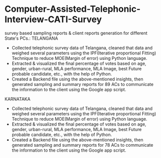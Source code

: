 # Computer-Assisted-Telephonic-Interview-CATI-Survey
survey based sampling reports &amp; client reports generation for different State's PCs.:
TELANGANA
* Collected telephonic survey data of Telangana, cleaned that data and weighed several parameters using the IPF(Iterative proportional Fitting) Technique to reduce MOE(Margin of error) using Python language. 
* Extracted & visualized the final percentage of votes based on age, gender, urban-rural, MLA performance, MLA Image, best Future probable candidate, etc., with the help of Python. 
* Created a Backend file using the above-mentioned insights, then generated sampling and summary reports for 89 ACs to communicate the information to the client using the Google app script.

KARNATAKA
* Collected telephonic survey data of Telangana, cleaned that data and weighed several parameters using the IPF(Iterative proportional Fitting) Technique to reduce MOE(Margin of error) using Python language. 
* Extracted & visualized the final percentage of votes based on age, gender, urban-rural, MLA performance, MLA Image, best Future probable candidate, etc., with the help of Python. 
* Created a Backend file using the above-mentioned insights, then generated sampling and summary reports for 78 ACs to communicate the information to the client using the Google app script.
